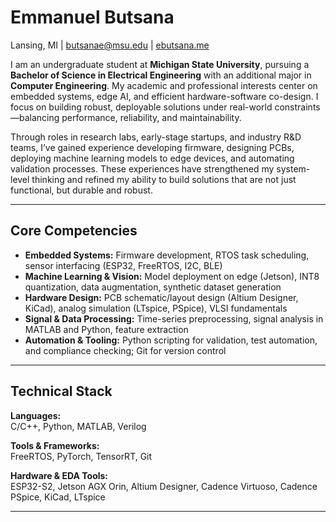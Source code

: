 # Emmanuel Butsana  
Lansing, MI | butsanae@msu.edu | [ebutsana.me](https://ebutsana.me)

I am an undergraduate student at **Michigan State University**, pursuing a **Bachelor of Science in Electrical Engineering** with an additional major in **Computer Engineering**. My academic and professional interests center on embedded systems, edge AI, and efficient hardware-software co-design. I focus on building robust, deployable solutions under real-world constraints—balancing performance, reliability, and maintainability.

Through roles in research labs, early-stage startups, and industry R&D teams, I’ve gained experience developing firmware, designing PCBs, deploying machine learning models to edge devices, and automating validation processes. These experiences have strengthened my system-level thinking and refined my ability to build solutions that are not just functional, but durable and robust.

---

## Core Competencies

- **Embedded Systems:** Firmware development, RTOS task scheduling, sensor interfacing (ESP32, FreeRTOS, I2C, BLE)  
- **Machine Learning & Vision:** Model deployment on edge (Jetson), INT8 quantization, data augmentation, synthetic dataset generation  
- **Hardware Design:** PCB schematic/layout design (Altium Designer, KiCad), analog simulation (LTspice, PSpice), VLSI fundamentals  
- **Signal & Data Processing:** Time-series preprocessing, signal analysis in MATLAB and Python, feature extraction  
- **Automation & Tooling:** Python scripting for validation, test automation, and compliance checking; Git for version control  

---

## Technical Stack

**Languages:**  
C/C++, Python, MATLAB, Verilog

**Tools & Frameworks:**  
FreeRTOS, PyTorch, TensorRT, Git

**Hardware & EDA Tools:**  
ESP32-S2, Jetson AGX Orin, Altium Designer, Cadence Virtuoso, Cadence PSpice, KiCad, LTspice

---

